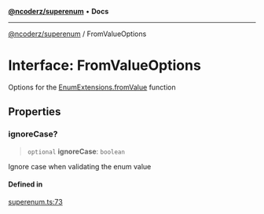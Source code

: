 [**@ncoderz/superenum**](../README.md) • **Docs**

***

[@ncoderz/superenum](../globals.md) / FromValueOptions

# Interface: FromValueOptions

Options for the [EnumExtensions.fromValue](EnumExtensions.md#fromValue) function

## Properties

### ignoreCase?

> `optional` **ignoreCase**: `boolean`

Ignore case when validating the enum value

#### Defined in

[superenum.ts:73](https://github.com/ncoderz/superenum/blob/2ce698cc608b8a9eb1339af0ae362b09ca3bb157/src/superenum.ts#L73)
